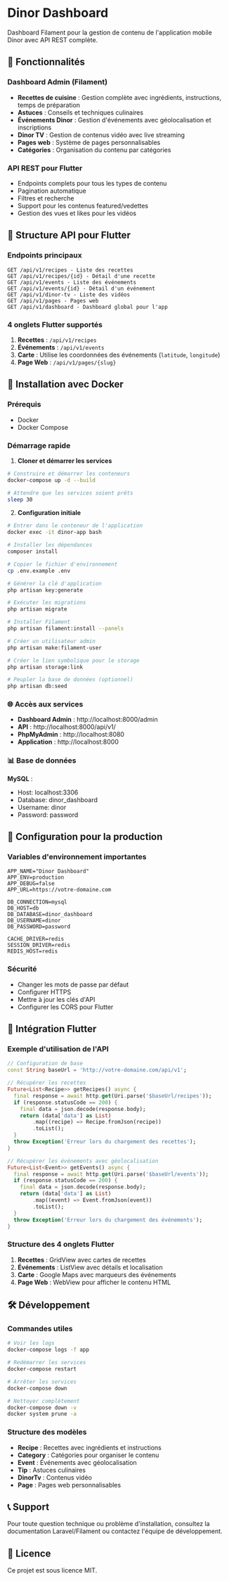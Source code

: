# Dinor Dashboard

Dashboard Filament pour la gestion de contenu de l'application mobile Dinor avec API REST complète.

## 🚀 Fonctionnalités

### Dashboard Admin (Filament)
- **Recettes de cuisine** : Gestion complète avec ingrédients, instructions, temps de préparation
- **Astuces** : Conseils et techniques culinaires
- **Événements Dinor** : Gestion d'événements avec géolocalisation et inscriptions
- **Dinor TV** : Gestion de contenus vidéo avec live streaming
- **Pages web** : Système de pages personnalisables
- **Catégories** : Organisation du contenu par catégories

### API REST pour Flutter
- Endpoints complets pour tous les types de contenu
- Pagination automatique
- Filtres et recherche
- Support pour les contenus featured/vedettes
- Gestion des vues et likes pour les vidéos

## 📱 Structure API pour Flutter

### Endpoints principaux
```
GET /api/v1/recipes - Liste des recettes
GET /api/v1/recipes/{id} - Détail d'une recette
GET /api/v1/events - Liste des événements
GET /api/v1/events/{id} - Détail d'un événement
GET /api/v1/dinor-tv - Liste des vidéos
GET /api/v1/pages - Pages web
GET /api/v1/dashboard - Dashboard global pour l'app
```

### 4 onglets Flutter supportés
1. **Recettes** : `/api/v1/recipes`
2. **Événements** : `/api/v1/events`
3. **Carte** : Utilise les coordonnées des événements (`latitude`, `longitude`)
4. **Page Web** : `/api/v1/pages/{slug}`

## 🐳 Installation avec Docker

### Prérequis
- Docker
- Docker Compose

### Démarrage rapide

1. **Cloner et démarrer les services**
```bash
# Construire et démarrer les conteneurs
docker-compose up -d --build

# Attendre que les services soient prêts
sleep 30
```

2. **Configuration initiale**
```bash
# Entrer dans le conteneur de l'application
docker exec -it dinor-app bash

# Installer les dépendances
composer install

# Copier le fichier d'environnement
cp .env.example .env

# Générer la clé d'application
php artisan key:generate

# Exécuter les migrations
php artisan migrate

# Installer Filament
php artisan filament:install --panels

# Créer un utilisateur admin
php artisan make:filament-user

# Créer le lien symbolique pour le storage
php artisan storage:link

# Peupler la base de données (optionnel)
php artisan db:seed
```

### 🌐 Accès aux services

- **Dashboard Admin** : http://localhost:8000/admin
- **API** : http://localhost:8000/api/v1/
- **PhpMyAdmin** : http://localhost:8080
- **Application** : http://localhost:8000

### 📊 Base de données

**MySQL** :
- Host: localhost:3306
- Database: dinor_dashboard
- Username: dinor
- Password: password

## 🔧 Configuration pour la production

### Variables d'environnement importantes
```env
APP_NAME="Dinor Dashboard"
APP_ENV=production
APP_DEBUG=false
APP_URL=https://votre-domaine.com

DB_CONNECTION=mysql
DB_HOST=db
DB_DATABASE=dinor_dashboard
DB_USERNAME=dinor
DB_PASSWORD=password

CACHE_DRIVER=redis
SESSION_DRIVER=redis
REDIS_HOST=redis
```

### Sécurité
- Changer les mots de passe par défaut
- Configurer HTTPS
- Mettre à jour les clés d'API
- Configurer les CORS pour Flutter

## 📱 Intégration Flutter

### Exemple d'utilisation de l'API

```dart
// Configuration de base
const String baseUrl = 'http://votre-domaine.com/api/v1';

// Récupérer les recettes
Future<List<Recipe>> getRecipes() async {
  final response = await http.get(Uri.parse('$baseUrl/recipes'));
  if (response.statusCode == 200) {
    final data = json.decode(response.body);
    return (data['data'] as List)
        .map((recipe) => Recipe.fromJson(recipe))
        .toList();
  }
  throw Exception('Erreur lors du chargement des recettes');
}

// Récupérer les événements avec géolocalisation
Future<List<Event>> getEvents() async {
  final response = await http.get(Uri.parse('$baseUrl/events'));
  if (response.statusCode == 200) {
    final data = json.decode(response.body);
    return (data['data'] as List)
        .map((event) => Event.fromJson(event))
        .toList();
  }
  throw Exception('Erreur lors du chargement des événements');
}
```

### Structure des 4 onglets Flutter
1. **Recettes** : GridView avec cartes de recettes
2. **Événements** : ListView avec détails et localisation
3. **Carte** : Google Maps avec marqueurs des événements
4. **Page Web** : WebView pour afficher le contenu HTML

## 🛠️ Développement

### Commandes utiles
```bash
# Voir les logs
docker-compose logs -f app

# Redémarrer les services
docker-compose restart

# Arrêter les services
docker-compose down

# Nettoyer complètement
docker-compose down -v
docker system prune -a
```

### Structure des modèles
- **Recipe** : Recettes avec ingrédients et instructions
- **Category** : Catégories pour organiser le contenu
- **Event** : Événements avec géolocalisation
- **Tip** : Astuces culinaires
- **DinorTv** : Contenus vidéo
- **Page** : Pages web personnalisables

## 📞 Support

Pour toute question technique ou problème d'installation, consultez la documentation Laravel/Filament ou contactez l'équipe de développement.

## 📄 Licence

Ce projet est sous licence MIT. 